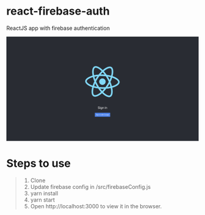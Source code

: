 # react-firebase-auth
ReactJS app with firebase authentication

![Homepage](/public/homepage.png)

# Steps to use
> 1. Clone
> 2. Update firebase config in /src/firebaseConfig.js
> 2. yarn install
> 3. yarn start
> 4. Open http://localhost:3000 to view it in the browser.
